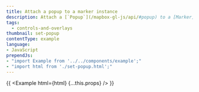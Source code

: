```yaml
---
title: Attach a popup to a marker instance
description: Attach a [`Popup`](/mapbox-gl-js/api/#popup) to a [Marker](/mapbox-gl-js/api/#marker) and display it on click.
tags:
  - controls-and-overlays
thumbnail: set-popup
contentType: example
language:
- JavaScript
prependJs:
- "import Example from '../../components/example';"
- "import html from './set-popup.html';"
---
```


{{ <Example html={html} {...this.props} /> }}
